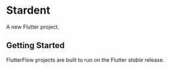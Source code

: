 # Stardent

A new Flutter project.

## Getting Started

FlutterFlow projects are built to run on the Flutter _stable_ release.
